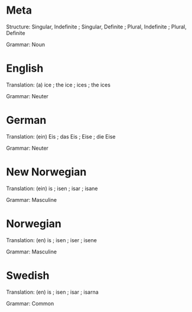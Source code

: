 Meta
====

Structure: Singular, Indefinite ; Singular, Definite ; Plural, Indefinite ; Plural, Definite

Grammar:   Noun



English
=======

Translation: (a) ice ; the ice ; ices ; the ices

Grammar:     Neuter



German
======

Translation: (ein) Eis ; das Eis ; Eise ; die Eise

Grammar:     Neuter



New Norwegian
=============

Translation: (ein) is ; isen ; isar ; isane

Grammar:     Masculine



Norwegian
=========

Translation: (en) is ; isen ; iser ; isene

Grammar:     Masculine



Swedish
=======

Translation: (en) is ; isen ; isar ; isarna

Grammar:     Common
